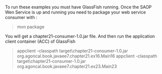 To run these examples you must have GlassFish running. Once the SAOP Wen Service is up and running you need to package your web service consumer with :

  > mvn package

You will get a chapter21-consumer-1.0.jar file. And then run the application client container (ACC) of GlassFish

  > appclient -classpath target\chapter21-consumer-1.0.jar org.agoncal.book.javaee7.chapter21.ex16.Main16
  > appclient -classpath target\chapter21-consumer-1.0.jar org.agoncal.book.javaee7.chapter21.ex23.Main23